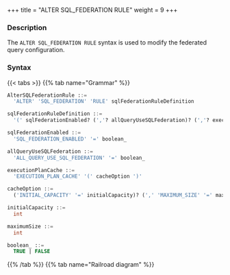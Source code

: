 +++
title = "ALTER SQL_FEDERATION RULE"
weight = 9
+++

### Description

The `ALTER SQL_FEDERATION RULE` syntax is used to modify the federated query configuration.

### Syntax

{{< tabs >}}
{{% tab name="Grammar" %}}
```sql
AlterSQLFederationRule ::=
  'ALTER' 'SQL_FEDERATION' 'RULE' sqlFederationRuleDefinition

sqlFederationRuleDefinition ::=
  '(' sqlFederationEnabled? (','? allQueryUseSQLFederation)? (','? executionPlanCache)? ')'

sqlFederationEnabled ::=
  'SQL_FEDERATION_ENABLED' '=' boolean_

allQueryUseSQLFederation ::=
  'ALL_QUERY_USE_SQL_FEDERATION' '=' boolean_

executionPlanCache ::=
  'EXECUTION_PLAN_CACHE' '(' cacheOption ')'

cacheOption ::=
  ('INITIAL_CAPACITY' '=' initialCapacity)? (',' 'MAXIMUM_SIZE' '=' maximumSize)?

initialCapacity ::=
  int

maximumSize ::=
  int

boolean_ ::=
  TRUE | FALSE
```
{{% /tab %}}
{{% tab name="Railroad diagram" %}}
<iframe frameborder="0" name="diagram" id="diagram" width="100%" height="100%"></iframe>
{{% /tab %}}
{{< /tabs >}}

### Example

- Alter SQL Federation rule

```sql
ALTER SQL_FEDERATION RULE (
  SQL_FEDERATION_ENABLED=TRUE,
  ALL_QUERY_USE_SQL_FEDERATION=TRUE,
  EXECUTION_PLAN_CACHE(INITIAL_CAPACITY=1024, MAXIMUM_SIZE=65535)
);
```

### Reserved word

`ALTER`、`SQL_FEDERATION`、`RULE`、`SQL_FEDERATION_ENABLED`、`ALL_QUERY_USE_SQL_FEDERATION`、`EXECUTION_PLAN_CACHE`、`INITIAL_CAPACITY`、`MAXIMUM_SIZE`

### Related links

- [Related links](/en/user-manual/shardingsphere-proxy/distsql/syntax/reserved-word/)
